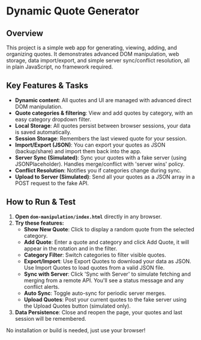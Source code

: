 # Dynamic Quote Generator

## Overview
This project is a simple web app for generating, viewing, adding, and organizing quotes. It demonstrates advanced DOM manipulation, web storage, data import/export, and simple server sync/conflict resolution, all in plain JavaScript, no framework required.

## Key Features & Tasks
- **Dynamic content**: All quotes and UI are managed with advanced direct DOM manipulation.
- **Quote categories & filtering**: View and add quotes by category, with an easy category dropdown filter.
- **Local Storage**: All quotes persist between browser sessions, your data is saved automatically.
- **Session Storage**: Remembers the last viewed quote for your session.
- **Import/Export (JSON)**: You can export your quotes as JSON (backup/share) and import them back into the app.
- **Server Sync (Simulated)**: Sync your quotes with a fake server (using JSONPlaceholder). Handles merge/conflict with 'server wins' policy.
- **Conflict Resolution**: Notifies you if categories change during sync.
- **Upload to Server (Simulated)**: Send all your quotes as a JSON array in a POST request to the fake API.

## How to Run & Test

1. **Open `dom-manipulation/index.html`** directly in any browser.
2. **Try these features:**
   - **Show New Quote**: Click to display a random quote from the selected category.
   - **Add Quote**: Enter a quote and category and click Add Quote, it will appear in the rotation and in the filter.
   - **Category Filter**: Switch categories to filter visible quotes.
   - **Export/Import**: Use Export Quotes to download your data as JSON. Use Import Quotes to load quotes from a valid JSON file.
   - **Sync with Server**: Click 'Sync with Server' to simulate fetching and merging from a remote API. You'll see a status message and any conflict alerts.
   - **Auto Sync**: Toggle auto-sync for periodic server merges.
   - **Upload Quotes**: Post your current quotes to the fake server using the Upload Quotes button (simulated only).
3. **Data Persistence**: Close and reopen the page, your quotes and last session will be remembered.

No installation or build is needed, just use your browser!
